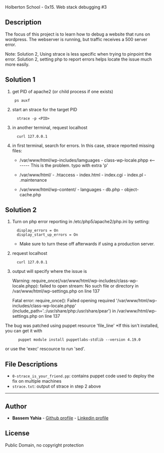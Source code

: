 Holberton School - 0x15. Web stack debugging #3
## Description

The focus of this project is to learn how to debug a website that runs on wordpress. The webserver is running, but traffic receives a 500 server error.


Note: Solution 2, Using strace is less specific when trying to pinpoint the error. Solution 2, setting php to report errors helps locate the issue much more easily.


## Solution 1
1. get PID of apache2 (or child process if one exists)
   
		ps auxf

2. start an strace for the target PID

   		 strace -p <PID>

3. in another terminal, request localhost

         curl 127.0.0.1


4.  in first terminal, search for errors. In this case, strace reported missing files:


 	* /var/www/html/wp-includes/lamguages
           - class-wp-locale.phpp <------- This is the problem. typo with extra 'p'

	*  /var/www/html/
		   - .htaccess
		   - index.html
		   - index.cgi
		   - index.pl
		   - .maintenance

     * /var/www/html/wp-content/
	        - languages
			- db.php
			- object-cache.php

## Solution 2
1. Turn on php error reporting in /etc/php5/apache2/php.ini by setting:

   		 display_errors = On
		 display_start_up_errors = On

	* Make sure to turn these off afterwards if using a production server.


3. request localhost

		 curl 127.0.0.1

4. output will specify where the issue is

      Warning:  require_once(/var/www/html/wp-includes/class-wp-locale.phpp): failed to open stream: No such file or directory in /var/www/html/wp-settings.php on line 137

   	  Fatal error:  require_once(): Failed opening required '/var/www/html/wp-includes/class-wp-locale.phpp' (include_path='.:/usr/share/php:/usr/share/pear') in /var/www/html/wp-settings.php on line 137
   		 

The bug was patched using puppet resource 'file_line' *If this isn't installed, you can get it with

          puppet module install puppetlabs-stdlib --version 4.19.0

or use the 'exec' rescource to run 'sed'.


## File Descriptions
- `0-strace_is_your_friend.pp`: contains puppet code used to deploy the fix on multiple machines
- `strace.txt`: output of strace in step 2 above
---
## Author
* **Bassem Yahia** - [Github profile](https://github.com/tennin12) - [Linkedin profile](https://tn.linkedin.com/in/bassem-ben-yahia)

## License
Public Domain, no copyright protection